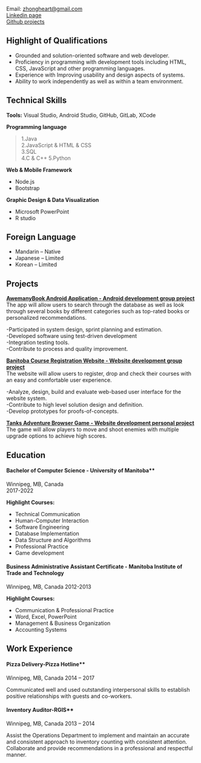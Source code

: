 Email: zhongheart@gmail.com  
[Linkedin page](https://https://www.linkedin.com/in/zhong01/)  
[Github projects](https://github.com/zhong-arch/My-Projects)

## Highlight of Qualifications
- Grounded and solution-oriented software and web developer.   
- Proficiency in programming with development tools including HTML, CSS, JavaScript and other programming languages.    
- Experience with Improving usability and design aspects of systems.   
- Ability to work independently as well as within a team environment.

## Technical Skills
**Tools:**
Visual Studio, Android Studio, GitHub, GitLab, XCode

**Programming language**
>1.Java  
2.JavaScript & HTML & CSS  
3.SQL  
4.C & C++
5.Python

**Web & Mobile Framework**
- Node.js
- Bootstrap

**Graphic Design & Data Visualization**
- Microsoft PowerPoint
- R studio

## Foreign Language  
- Mandarin – Native  
- Japanese – Limited  
- Korean – Limited  

## Projects
**[AwemanyBook Android Application - Android development group project](https://github.com/zhong-arch/My-Projects/tree/main/Book%20info%20Android%20APP)**  
The app will allow users to search through the database as well as look through several books by different categories such as top-rated books or personalized recommendations.

-Participated in system design, sprint planning and estimation.   
-Developed software using test-driven development  
-Integration testing tools.  
-Contribute to process and quality improvement.  

**[Banitoba Course Registration Website - Website development group project](https://github.com/zhong-arch/My-Projects/tree/main/Course%20registration%20website)**  
The website will allow users to register, drop and check their courses with an easy and comfortable user experience.

-Analyze, design, build and evaluate web-based user interface for the website system.  
-Contribute to high level solution design and definition.  
-Develop prototypes for proofs-of-concepts.

**[Tanks Adventure Browser Game - Website development personal project](https://github.com/zhong-arch/My-Projects/tree/main/Tanks%20Browser%20Game)**
The game will allow players to move and shoot enemies with multiple upgrade options to achieve high scores.

## Education
#### Bachelor of Computer Science - University of Manitoba**  
Winnipeg, MB, Canada  
2017-2022

**Highlight Courses:**  
- Technical Communication
- Human-Computer Interaction
- Software Engineering
- Database Implementation
- Data Structure and Algorithms 
- Professional Practice
- Game development

#### Business Administrative Assistant Certificate - Manitoba Institute of Trade and Technology  
Winnipeg, MB, Canada 
2012-2013

**Highlight Courses:**  
- Communication & Professional Practice 
- Word, Excel, PowerPoint
- Management & Business Organization 
- Accounting Systems

## Work Experience
#### Pizza Delivery-Pizza Hotline**  
Winnipeg, MB, Canada
2014 – 2017

Communicated well and used outstanding interpersonal skills to establish positive relationships with guests and co-workers.

#### Inventory Auditor-RGIS**  
Winnipeg, MB, Canada
2013 – 2014

Assist the Operations Department to implement and maintain an accurate and consistent approach to inventory counting with consistent attention. Collaborate and provide recommendations in a professional and respectful manner.
